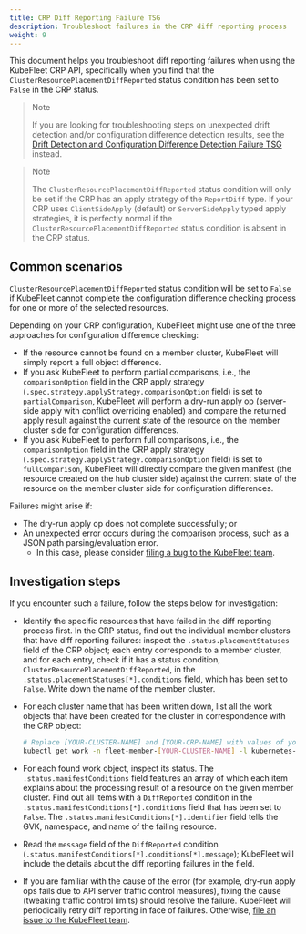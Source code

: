 ```yaml
---
title: CRP Diff Reporting Failure TSG
description: Troubleshoot failures in the CRP diff reporting process
weight: 9
---
```


This document helps you troubleshoot diff reporting failures when using the KubeFleet CRP API,
specifically when you find that the `ClusterResourcePlacementDiffReported` status condition has been
set to `False` in the CRP status.

> Note
>
> If you are looking for troubleshooting steps on unexpected drift detection and/or configuration
> difference detection results, see the [Drift Detection and Configuration Difference Detection Failure TSG](DriftAndDiffDetection)
> instead.

> Note
>
> The `ClusterResourcePlacementDiffReported` status condition will only be set if the CRP has
> an apply strategy of the `ReportDiff` type. If your CRP uses `ClientSideApply` (default) or
> `ServerSideApply` typed apply strategies, it is perfectly normal if the `ClusterResourcePlacementDiffReported`
> status condition is absent in the CRP status.

## Common scenarios

`ClusterResourcePlacementDiffReported` status condition will be set to `False` if KubeFleet cannot complete
the configuration difference checking process for one or more of the selected resources.

Depending on your CRP configuration, KubeFleet might use one of the three approaches for configuration
difference checking:

* If the resource cannot be found on a member cluster, KubeFleet will simply report a full object
difference.
* If you ask KubeFleet to perform partial comparisons, i.e., the `comparisonOption` field in the
CRP apply strategy (`.spec.strategy.applyStrategy.comparisonOption` field) is set to `partialComparison`,
KubeFleet will perform a dry-run apply op (server-side apply with conflict overriding enabled) and
compare the returned apply result against the current state of the resource on the member cluster
side for configuration differences.
* If you ask KubeFleet to perform full comparisons, i.e., the `comparisonOption` field in the
CRP apply strategy (`.spec.strategy.applyStrategy.comparisonOption` field) is set to `fullComparison`,
KubeFleet will directly compare the given manifest (the resource created on the hub cluster side) against
the current state of the resource on the member cluster side for configuration differences.

Failures might arise if:

* The dry-run apply op does not complete successfully; or
* An unexpected error occurs during the comparison process, such as a JSON path parsing/evaluation error.
    * In this case, please consider [filing a bug to the KubeFleet team](https://github.com/kubefleet-dev/kubefleet/issues).

## Investigation steps

If you encounter such a failure, follow the steps below for investigation: 

* Identify the specific resources that have failed in the diff reporting process first. In the CRP status,
find out the individual member clusters that have diff reporting failures: inspect the
`.status.placementStatuses` field of the CRP object; each entry corresponds to a member cluster, and 
for each entry, check if it has a status condition, `ClusterResourcePlacementDiffReported`, in
the `.status.placementStatuses[*].conditions` field, which has been set to `False`. Write down the name
of the member cluster.

* For each cluster name that has been written down, list all the work objects that have been created
for the cluster in correspondence with the CRP object:

    ```sh
    # Replace [YOUR-CLUSTER-NAME] and [YOUR-CRP-NAME] with values of your own.
    kubectl get work -n fleet-member-[YOUR-CLUSTER-NAME] -l kubernetes-fleet.io/parent-CRP=[YOUR-CRP-NAME]
    ```

* For each found work object, inspect its status. The `.status.manifestConditions` field features an array of which
each item explains about the processing result of a resource on the given member cluster. Find out all items with
a `DiffReported` condition in the `.status.manifestConditions[*].conditions` field that has been set to `False`.
The `.status.manifestConditions[*].identifier` field tells the GVK, namespace, and name of the failing resource.

* Read the `message` field of the `DiffReported` condition (`.status.manifestConditions[*].conditions[*].message`);
KubeFleet will include the details about the diff reporting failures in the field.

* If you are familiar with the cause of the error (for example, dry-run apply ops fails due to API server traffic control
measures), fixing the cause (tweaking traffic control limits) should resolve the failure. KubeFleet will periodically
retry diff reporting in face of failures. Otherwise, [file an issue to the KubeFleet team](https://github.com/kubefleet-dev/kubefleet/issues).
